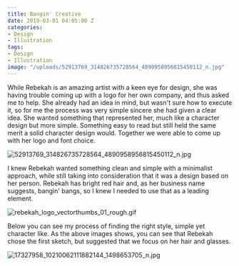 ```yaml
---
title: Bangin' Creative
date: 2019-03-01 04:05:00 Z
categories:
- Design
- Illustration
tags:
- Design
- Illustration
image: "/uploads/52913769_314826735728564_4890958956815450112_n.jpg"
---
```


While Rebekah is an amazing artist with a keen eye for design, she was having trouble coming up with a logo for her own company, and thus asked me to help. She already had an idea in mind, but wasn't sure how to execute it, so for me the process was very simple sincere she had given  a clear idea. She wanted something that represented her, much like a character design but more simple. Something easy to read but still held the same merit a solid character design would. Together we were able to come up with her logo and font choice. 

![52913769_314826735728564_4890958956815450112_n.jpg](/uploads/52913769_314826735728564_4890958956815450112_n.jpg)

I knew Rebekah wanted something clean and simple with a minimalist approach, while still taking into consideration that it was a design based on her person. Rebekah has bright red hair and, as her business name suggests, bangin' bangs, so I knew I needed to use that as a leading element. 

![rebekah_logo_vectorthumbs_01_rough.gif](/uploads/rebekah_logo_vectorthumbs_01_rough.gif)

Below you can see my process of finding the right style, simple yet character like. As the above images shows, you can see that Rebekah chose the first sketch, but suggested that we focus on her hair and glasses.

![17327958_10210062111882144_1498653705_n.jpg](/uploads/17327958_10210062111882144_1498653705_n.jpg)
